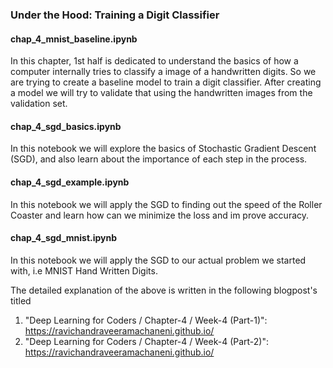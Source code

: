 <h3>Under the Hood: Training a Digit Classifier</h3>

<h4>chap_4_mnist_baseline.ipynb</h4>
In this chapter, 1st half is dedicated to understand the basics of how a computer internally tries to classify a image of a handwritten digits. So we are trying to create a baseline model to train a digit classifier. After creating a model we will try to validate that using the handwritten images from the validation set. 

<h4>chap_4_sgd_basics.ipynb</h4>
In this notebook we will explore the basics of Stochastic Gradient Descent (SGD), and also learn about the importance of each step in the process.

<h4>chap_4_sgd_example.ipynb</h4>
In this notebook we will apply the SGD to finding out the speed of the Roller Coaster and learn how can we minimize the loss and im prove accuracy.

<h4>chap_4_sgd_mnist.ipynb</h4>
In this notebook we will apply the SGD to our actual problem we started with, i.e MNIST Hand Written Digits.

The detailed explanation of the above is written in the following blogpost's titled 
1. "Deep Learning for Coders / Chapter-4 / Week-4 (Part-1)": <a href="https://ravichandraveeramachaneni.github.io/posts/bp5/">https://ravichandraveeramachaneni.github.io/</a>
2. "Deep Learning for Coders / Chapter-4 / Week-4 (Part-2)": <a href="https://ravichandraveeramachaneni.github.io/posts/bp5/">https://ravichandraveeramachaneni.github.io/</a>

